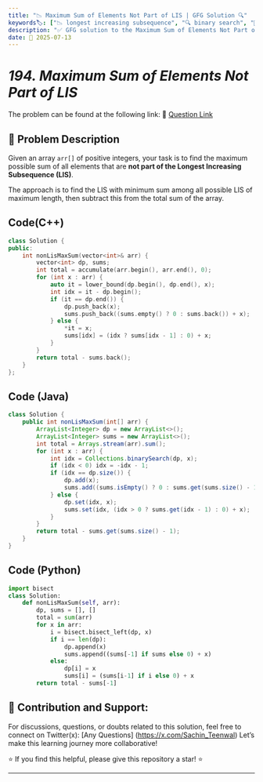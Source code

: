 ```yaml
---
title: "📉 Maximum Sum of Elements Not Part of LIS | GFG Solution 🔍"
keywords🏷️: ["📉 longest increasing subsequence", "🔍 binary search", "📍 dynamic programming", "📈 LIS", "📘 GFG", "🏁 competitive programming", "📚 DSA"]
description: "✅ GFG solution to the Maximum Sum of Elements Not Part of LIS problem: find maximum sum of elements not in the Longest Increasing Subsequence using binary search optimization. 🚀"
date: 📅 2025-07-13
---
```


# *194. Maximum Sum of Elements Not Part of LIS*

The problem can be found at the following link: 🔗 [Question Link](https://www.geeksforgeeks.org/problems/maximum-sum-of-elements-not-part-of-lis/1)

## **🧩 Problem Description**

Given an array `arr[]` of positive integers, your task is to find the maximum possible sum of all elements that are **not part of the Longest Increasing Subsequence (LIS)**.

The approach is to find the LIS with minimum sum among all possible LIS of maximum length, then subtract this from the total sum of the array.


## Code(C++)
```cpp
class Solution {
public:
    int nonLisMaxSum(vector<int>& arr) {
        vector<int> dp, sums;
        int total = accumulate(arr.begin(), arr.end(), 0);
        for (int x : arr) {
            auto it = lower_bound(dp.begin(), dp.end(), x);
            int idx = it - dp.begin();
            if (it == dp.end()) {
                dp.push_back(x);
                sums.push_back((sums.empty() ? 0 : sums.back()) + x);
            } else {
                *it = x;
                sums[idx] = (idx ? sums[idx - 1] : 0) + x;
            }
        }
        return total - sums.back();
    }
};
```

## Code (Java)

```java
class Solution {
    public int nonLisMaxSum(int[] arr) {
        ArrayList<Integer> dp = new ArrayList<>();
        ArrayList<Integer> sums = new ArrayList<>();
        int total = Arrays.stream(arr).sum();
        for (int x : arr) {
            int idx = Collections.binarySearch(dp, x);
            if (idx < 0) idx = -idx - 1;
            if (idx == dp.size()) {
                dp.add(x);
                sums.add((sums.isEmpty() ? 0 : sums.get(sums.size() - 1)) + x);
            } else {
                dp.set(idx, x);
                sums.set(idx, (idx > 0 ? sums.get(idx - 1) : 0) + x);
            }
        }
        return total - sums.get(sums.size() - 1);
    }
}
```

## Code (Python)

```python
import bisect
class Solution:
    def nonLisMaxSum(self, arr):
        dp, sums = [], []
        total = sum(arr)
        for x in arr:
            i = bisect.bisect_left(dp, x)
            if i == len(dp):
                dp.append(x)
                sums.append((sums[-1] if sums else 0) + x)
            else:
                dp[i] = x
                sums[i] = (sums[i-1] if i else 0) + x
        return total - sums[-1]
```



## 🎯 **Contribution and Support:**

For discussions, questions, or doubts related to this solution, feel free to connect on Twitter(x): [Any Questions] (https://x.com/Sachin_Teenwal) Let’s make this learning journey more collaborative!

⭐ If you find this helpful, please give this repository a star! ⭐

---
